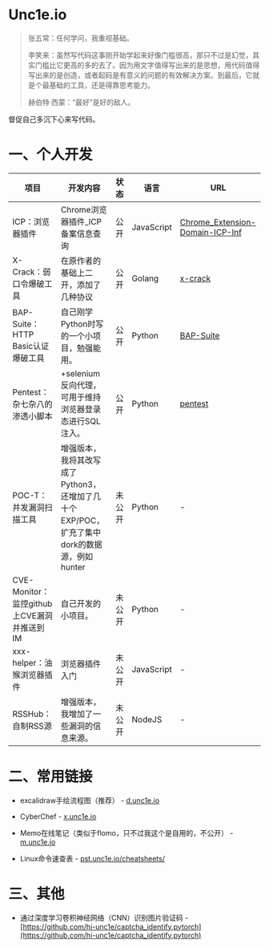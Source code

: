 

# Unc1e.io

>  张五常：任何学问，我重视基础。
>
>  李笑来：虽然写代码这事刚开始学起来好像门槛很高，那只不过是幻觉，其实门槛比它更高的多的去了。因为用文字值得写出来的是思想，用代码值得写出来的是创造，或者起码是有意义的问题的有效解决方案。到最后，它就是个最基础的工具，还是得靠思考能力。
>
>  赫伯特·西蒙：“最好”是好的敌人。

督促自己多沉下心来写代码。



# 一、个人开发

| 项目                                       | 开发内容                                                     | 状态   | 语言   | URL                                                  |
| ------------------------------------------ | ------------------------------------------------------------ | ------ | ------ | ---------------------------------------------------- |
| ICP：浏览器插件                    | Chrome浏览器插件_ICP备案信息查询                                     | 公开   | JavaScript | [Chrome_Extension-Domain-ICP-Inf](https://github.com/hi-unc1e/Chrome_Extension-Domain-ICP-Info) |
| X-Crack：弱口令爆破工具                    | 在原作者的基础上二开，添加了几种协议                                     | 公开   | Golang | [x-crack](https://github.com/ZhiQiAnSecFork/x-crack) |
| BAP-Suite：HTTP Basic认证爆破工具          | 自己刚学Python时写的一个小项目，勉强能用。                   | 公开   | Python | [BAP-Suite](https://github.com/hi-unc1e/BAP-Suite)   |
| Pentest：杂七杂八的渗透小脚本              | +selenium反向代理，可用于维持浏览器登录态进行SQL注入。       | 公开   | Python | [pentest](https://github.com/hi-unc1e/pentest)       |
| POC-T：并发漏洞扫描工具                    | 增强版本，我将其改写成了Python3，还增加了几十个EXP/POC，扩充了集中dork的数据源，例如hunter | 未公开 | Python | -                                                    |
| CVE-Monitor：监控github上CVE漏洞并推送到IM | 自己开发的小项目。                                           | 未公开 | Python | -                                                    |
| xxx-helper：油猴浏览器插件                 | 浏览器插件入门                                               | 未公开 | JavaScript     | -                                                    |
| RSSHub：自制RSS源                          | 增强版本，我增加了一些漏洞的信息来源。                       | 未公开 | NodeJS | -                                                    |





# 二、常用链接
- excalidraw手绘流程图（推荐） - [d.unc1e.io](https://d.unc1e.io/)

- CyberChef - [x.unc1e.io](x.unc1e.io)

- Memo在线笔记（类似于flomo，只不过我这个是自用的，不公开） - [m.unc1e.io](m.unc1e.io)

- Linux命令速查表 - [pst.unc1e.io/cheatsheets/](https://pst.unc1e.io/cheatsheets/)

  


# 三、其他
- 通过深度学习卷积神经网络（CNN）识别图片验证码 - [https://github.com/hi-unc1e/captcha_identify.pytorch](https://github.com/hi-unc1e/captcha_identify.pytorch)
